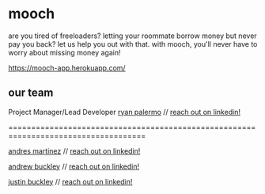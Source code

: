 # mooch

are you tired of freeloaders? letting your roommate borrow money but never pay you back? let us help you out with that. with mooch, you'll never have to worry about missing money again!

https://mooch-app.herokuapp.com/

## our team

Project Manager/Lead Developer
[ryan palermo](https://github.com/Ryanv027) // [reach out on linkedin!](https://www.linkedin.com/in/ryan-palermo-774363156/)

====================================================================================

[andres martinez](https://github.com/Kukaratza) // [reach out on linkedin!](https://www.linkedin.com/in/1980andresmartinez/)

[andrew buckley](https://github.com/abuckstopshere) // [reach out on linkedin!](https://www.linkedin.com/in/andrewalexbuckley/)

[justin buckley](https://github.com/jmbuckley) // [reach out on linkedin!](https://www.linkedin.com/in/justinbuckley/)
